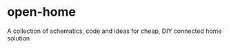 open-home
=========

A collection of schematics, code and ideas for cheap, DIY connected home solution

